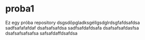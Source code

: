 # proba1
Ez egy próba repository
dsgsdőpgladksgéllgsdglrdsgfafdsafdsa
sadfsafafafdaf
dsafsafsafdsa
sadfsafdafdsafa
dsafsafsafdasfsa
dsafsafsafsafsa
safsafdaffdsafdsa
